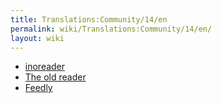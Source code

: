 ```yaml
---
title: Translations:Community/14/en
permalink: wiki/Translations:Community/14/en/
layout: wiki
---
```


-   [inoreader](https://www.inoreader.com/)
-   [The old reader](https://theoldreader.com/)
-   [Feedly](https://feedly.com/)
